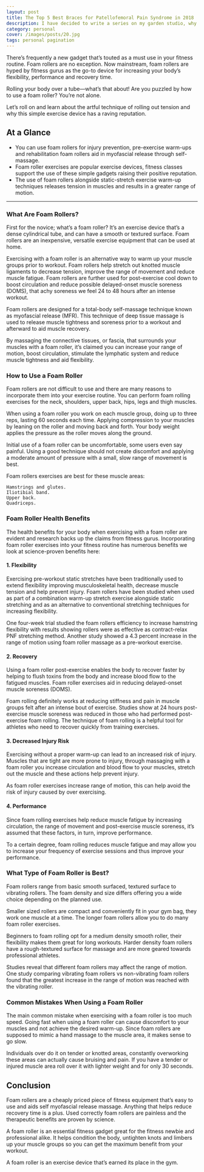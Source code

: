 ```yaml
---
layout: post
title: The Top 5 Best Braces for Patellofemoral Pain Syndrome in 2018
description: I have decided to write a series on my garden studio, why I decided to build it, the gear I selected and how I use it. Here is a quick overview of my plans for this series
category: personal
cover: /images/posts/20.jpg
tags: personal pagination
---
```


There’s frequently a new gadget that’s touted as a must use in your fitness routine. Foam rollers are no exception. Now mainstream, foam rollers are hyped by fitness gurus as the go-to device for increasing your body’s flexibility, performance and recovery time.

Rolling your body over a tube—what’s that about! Are you puzzled by how to use a foam roller? You’re not alone.

Let’s roll on and learn about the artful technique of rolling out tension and why this simple exercise device has a raving reputation.

## At a Glance

- You can use foam rollers for injury prevention, pre-exercise warm-ups and rehabilitation foam rollers aid in myofascial release through self-massage.
- Foam roller exercises are popular exercise devices, fitness classes support the use of these simple gadgets raising their positive reputation.
- The use of foam rollers alongside static-stretch exercise warm-up techniques releases tension in muscles and results in a greater range of motion.

-----

### What Are Foam Rollers?

First for the novice; what’s a foam roller? It’s an exercise device that’s a dense cylindrical tube, and can have a smooth or textured surface. Foam rollers are an inexpensive, versatile exercise equipment that can be used at home.

Exercising with a foam roller is an alternative way to warm up your muscle groups prior to workout. Foam rollers help stretch out knotted muscle ligaments to decrease tension, improve the range of movement and reduce muscle fatigue. Foam rollers are further used for post-exercise cool down to boost circulation and reduce possible delayed-onset muscle soreness (DOMS), that achy soreness we feel 24 to 48 hours after an intense workout.

Foam rollers are designed for a total-body self-massage technique known as myofascial release (MFR). This technique of deep tissue massage is used to release muscle tightness and soreness prior to a workout and afterward to aid muscle recovery.

By massaging the connective tissues, or fascia, that surrounds your muscles with a foam roller, it’s claimed you can increase your range of motion, boost circulation, stimulate the lymphatic system and reduce muscle tightness and aid flexibility.


### How to Use a Foam Roller

Foam rollers are not difficult to use and there are many reasons to incorporate them into your exercise routine. You can perform foam rolling exercises for the neck, shoulders, upper back, hips, legs and thigh muscles.

When using a foam roller you work on each muscle group, doing up to three reps, lasting 60 seconds each time. Applying compression to your muscles by leaning on the roller and moving back and forth. Your body weight applies the pressure as the roller moves along the ground.

Initial use of a foam roller can be uncomfortable, some users even say painful. Using a good technique should not create discomfort and applying a moderate amount of pressure with a small, slow range of movement is best.

Foam rollers exercises are best for these muscle areas:

    Hamstrings and glutes.
    Iliotibial band.
    Upper back.
    Quadriceps.

### Foam Roller Health Benefits

The health benefits for your body when exercising with a foam roller are evident and research backs up the claims from fitness gurus. Incorporating foam roller exercises into your fitness routine has numerous benefits we look at science-proven benefits here:

#### 1. Flexibility

Exercising pre-workout static stretches have been traditionally used to extend flexibility improving musculoskeletal health, decrease muscle tension and help prevent injury. Foam rollers have been studied when used as part of a combination warm-up stretch exercise alongside static stretching and as an alternative to conventional stretching techniques for increasing flexibility.

One four-week trial studied the foam rollers efficiency to increase hamstring flexibility with results showing rollers were as effective as contract-relax PNF stretching method. Another study showed a 4.3 percent increase in the range of motion using foam roller massage as a pre-workout exercise.


#### 2. Recovery

Using a foam roller post-exercise enables the body to recover faster by helping to flush toxins from the body and increase blood flow to the fatigued muscles. Foam roller exercises aid in reducing delayed-onset muscle soreness (DOMS).

Foam rolling definitely works at reducing stiffness and pain in muscle groups felt after an intense bout of exercise. Studies show at 24 hours post-exercise muscle soreness was reduced in those who had performed post-exercise foam rolling. The technique of foam rolling is a helpful tool for athletes who need to recover quickly from training exercises.

#### 3. Decreased Injury Risk

Exercising without a proper warm-up can lead to an increased risk of injury. Muscles that are tight are more prone to injury, through massaging with a foam roller you increase circulation and blood flow to your muscles, stretch out the muscle and these actions help prevent injury.

As foam roller exercises increase range of motion, this can help avoid the risk of injury caused by over exercising.

#### 4. Performance

Since foam rolling exercises help reduce muscle fatigue by increasing circulation, the range of movement and post-exercise muscle soreness, it’s assumed that these factors, in turn, improve performance.

To a certain degree, foam rolling reduces muscle fatigue and may allow you to increase your frequency of exercise sessions and thus improve your performance.

### What Type of Foam Roller is Best?

Foam rollers range from basic smooth surfaced, textured surface to vibrating rollers. The foam density and size differs offering you a wide choice depending on the planned use.

Smaller sized rollers are compact and conveniently fit in your gym bag, they work one muscle at a time. The longer foam rollers allow you to do many foam roller exercises.

Beginners to foam rolling opt for a medium density smooth roller, their flexibility makes them great for long workouts. Harder density foam rollers have a rough-textured surface for massage and are more geared towards professional athletes.

Studies reveal that different foam rollers may affect the range of motion. One study comparing vibrating foam rollers vs non-vibrating foam rollers found that the greatest increase in the range of motion was reached with the vibrating roller.

### Common Mistakes When Using a Foam Roller

The main common mistake when exercising with a foam roller is too much speed. Going fast when using a foam roller can cause discomfort to your muscles and not achieve the desired warm-up. Since foam rollers are supposed to mimic a hand massage to the muscle area, it makes sense to go slow.

Individuals over do it on tender or knotted areas, constantly overworking these areas can actually cause bruising and pain. If you have a tender or injured muscle area roll over it with lighter weight and for only 30 seconds.

## Conclusion

Foam rollers are a cheaply priced piece of fitness equipment that’s easy to use and aids self myofascial release massage. Anything that helps reduce recovery time is a plus. Used correctly foam rollers are painless and the therapeutic benefits are proven by science.

A foam roller is an essential fitness gadget great for the fitness newbie and professional alike. It helps condition the body, untighten knots and limbers up your muscle groups so you can get the maximum benefit from your workout.

A foam roller is an exercise device that’s earned its place in the gym.





